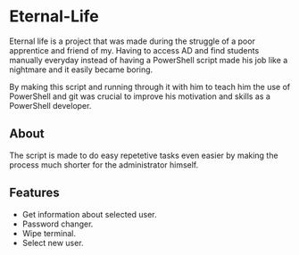 # Eternal-Life
Eternal life is a project that was made during the struggle of a poor apprentice and friend of my. Having to access AD and find students manually everyday instead of having a PowerShell script made his job like a nightmare and it easily became boring.

By making this script and running through it with him to teach him the use of PowerShell and git was crucial to improve his motivation and skills as a PowerShell developer.

## About
The script is made to do easy repetetive tasks even easier by making the process much shorter for the administrator himself.

## Features
- Get information about selected user.
- Password changer.
- Wipe terminal.
- Select new user.